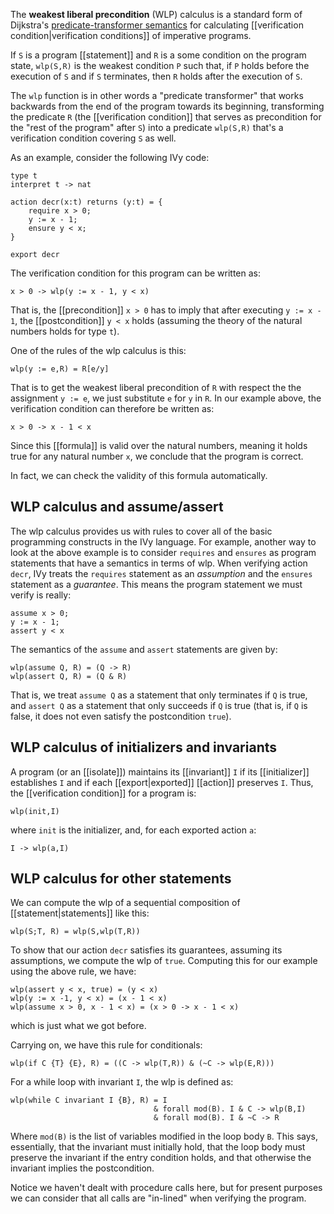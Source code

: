 The **weakest liberal precondition** (WLP) calculus is a standard form of Dijkstra's [predicate-transformer semantics](https://en.wikipedia.org/wiki/Predicate_transformer_semantics) for calculating [[verification condition|verification conditions]] of imperative programs.

If `S` is a program [[statement]] and `R` is a some condition on the program state, `wlp(S,R)` is the weakest condition `P` such that, if `P` holds before the execution of `S` and if `S` terminates, then `R` holds after the execution of `S`.

The `wlp` function is in other words a "predicate transformer" that works backwards from the end of the program towards its beginning, transforming the predicate `R` (the [[verification condition]] that serves as precondition for the "rest of the program" after `S`) into a predicate `wlp(S,R)` that's a verification condition covering `S` as well.

As an example, consider the following IVy code:

```
type t
interpret t -> nat

action decr(x:t) returns (y:t) = {
    require x > 0;
    y := x - 1;
    ensure y < x;
}

export decr
```

The verification condition for this program can be written as:

```
x > 0 -> wlp(y := x - 1, y < x)
```

That is, the [[precondition]] `x > 0` has to imply that after executing `y := x - 1`, the [[postcondition]] `y < x` holds (assuming the theory of the natural numbers holds for type `t`).

One of the rules of the wlp calculus is this:

```
wlp(y := e,R) = R[e/y]
```

That is to get the weakest liberal precondition of `R` with respect the the assignment `y := e`, we just substitute `e` for `y` in `R`. In our example above, the verification condition can therefore be written as:

```
x > 0 -> x - 1 < x
```

Since this [[formula]] is valid over the natural numbers, meaning it holds true for any natural number `x`, we conclude that the program is correct. 

In fact, we can check the validity of this formula automatically. 


## WLP calculus and assume/assert

The wlp calculus provides us with rules to cover all of the basic programming constructs in the IVy language. For example, another way to look at the above example is to consider `requires` and `ensures` as program statements that have a semantics in terms of wlp. When verifying action `decr`, IVy treats the `requires` statement as an *assumption* and the `ensures` statement as a *guarantee*. This means the program statement we must verify is really:

```
assume x > 0;
y := x - 1;
assert y < x
```

The semantics of the `assume` and `assert` statements are given by:

```
wlp(assume Q, R) = (Q -> R)
wlp(assert Q, R) = (Q & R)
```

That is, we treat `assume Q` as a statement that only terminates if `Q` is true, and `assert Q` as a statement that only succeeds if `Q` is true (that is, if `Q` is false, it does not even satisfy the postcondition `true`). 

## WLP calculus of initializers and invariants

A program (or an [[isolate]]) maintains its [[invariant]] `I` if its [[initializer]] establishes `I` and if each [[export|exported]] [[action]] preserves `I`. Thus, the [[verification condition]] for a program is:

```
wlp(init,I)
```

where `init` is the initializer, and, for each exported action `a`:

```
I -> wlp(a,I)
```

## WLP calculus for other statements

We can compute the wlp of a sequential composition of [[statement|statements]] like this:

```
wlp(S;T, R) = wlp(S,wlp(T,R))
```

To show that our action `decr` satisfies its guarantees, assuming its assumptions,
we compute the wlp of `true`. Computing this for our example using the above rule,
we have:

```
wlp(assert y < x, true) = (y < x)
wlp(y := x -1, y < x) = (x - 1 < x)
wlp(assume x > 0, x - 1 < x) = (x > 0 -> x - 1 < x)
```

which is just what we got before.

Carrying on, we have this rule for conditionals:

```
wlp(if C {T} {E}, R) = ((C -> wlp(T,R)) & (~C -> wlp(E,R)))
```

For a while loop with invariant `I`, the wlp is defined as:

```
wlp(while C invariant I {B}, R) = I
                                & forall mod(B). I & C -> wlp(B,I)
                                & forall mod(B). I & ~C -> R
```

Where `mod(B)` is the list of variables modified in the loop body `B`. This says, essentially, that the invariant must initially hold, that the loop body must preserve the invariant if the entry condition holds, and that otherwise the invariant implies the postcondition.

Notice we haven't dealt with procedure calls here, but for present purposes we can consider that all calls are "in-lined" when verifying the program.

